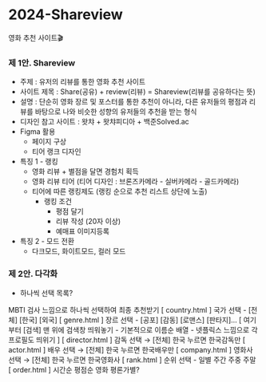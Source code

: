 # 2024-Shareview
영화 추천 사이트🎬

### 제 1안. Shareview
- 주제 : 유저의 리뷰를 통한 영화 추천 사이트
- 사이트 제목 : Share(공유) + review(리뷰) = Shareview(리뷰를 공유하다는 뜻)
- 설명 : 단순히 영화 장르 및 포스터를 통한 추천이 아니라, 다른 유저들의 평점과 리뷰를 바탕으로 나와 비슷한 성향의 유저들의 추천을 받는 형식
- 디자인 참고 사이트 : 왓챠 + 왓챠피디아 + 백준Solved.ac
- Figma 활용
    - 페이지 구상
    - 티어 랭크 디자인
- 특징 1 - 랭킹
    - 영화 리뷰 + 별점을 달면 경험치 획득
    - 영화 리뷰 티어 (티어 디자인 : 브론즈카메라 - 실버카메라 - 골드카메라)
    - 티어에 따른 랭킹제도 (랭킹 순으로 추천 리스트 상단에 노출)
        - 랭킹 조건
            - 평점 달기
            - 리뷰 작성 (20자 이상)
            - 예매표 이미지등록
- 특징 2 - 모드 전환
    - 다크모드, 화이트모드, 컬러 모드

### 제 2안. 다각화
- 하나씩 선택 목록?

MBTI 검사 느낌으로 하나씩 선택하여 최종 추천받기
[ country.html ] 국가 선택 - [전체] [한국] [외국]
[ genre.html ] 장르 선택 - [공포] [감동] [로맨스] [판타지]…
[ 여기부터 [검색] 맨 위에 검색창 띄워놓기 - 기본적으로 이름순 배열 - 넷플릭스 느낌으로 각 프로필도 띄위기 ]
[ director.html ] 감독 선택 → [전체] 
한국 누르면 한국감독만
[ actor.html ] 배우 선택 → [전체] 
한국 누르면 한국배우만
[ company.html ] 영화사 선택 → [전체] 
한국 누르면 한국영화사
[ rank.html ] 순위 선택 - 일별 주간 주중 주말
[ order.html ] 시간순 평점순
영화 평론가별?